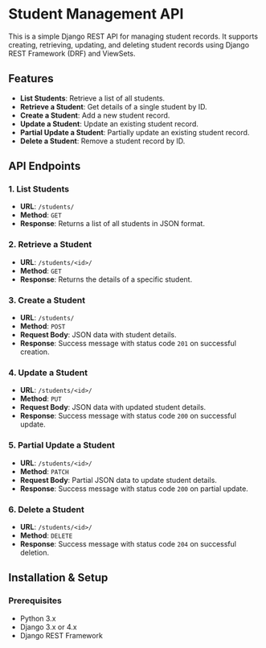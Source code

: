 # Student Management API

This is a simple Django REST API for managing student records. It supports creating, retrieving, updating, and deleting student records using Django REST Framework (DRF) and ViewSets.

## Features
- **List Students**: Retrieve a list of all students.
- **Retrieve a Student**: Get details of a single student by ID.
- **Create a Student**: Add a new student record.
- **Update a Student**: Update an existing student record.
- **Partial Update a Student**: Partially update an existing student record.
- **Delete a Student**: Remove a student record by ID.

## API Endpoints

### 1. List Students
- **URL**: `/students/`
- **Method**: `GET`
- **Response**: Returns a list of all students in JSON format.

### 2. Retrieve a Student
- **URL**: `/students/<id>/`
- **Method**: `GET`
- **Response**: Returns the details of a specific student.

### 3. Create a Student
- **URL**: `/students/`
- **Method**: `POST`
- **Request Body**: JSON data with student details.
- **Response**: Success message with status code `201` on successful creation.

### 4. Update a Student
- **URL**: `/students/<id>/`
- **Method**: `PUT`
- **Request Body**: JSON data with updated student details.
- **Response**: Success message with status code `200` on successful update.

### 5. Partial Update a Student
- **URL**: `/students/<id>/`
- **Method**: `PATCH`
- **Request Body**: Partial JSON data to update student details.
- **Response**: Success message with status code `200` on partial update.

### 6. Delete a Student
- **URL**: `/students/<id>/`
- **Method**: `DELETE`
- **Response**: Success message with status code `204` on successful deletion.

## Installation & Setup

### Prerequisites
- Python 3.x
- Django 3.x or 4.x
- Django REST Framework

